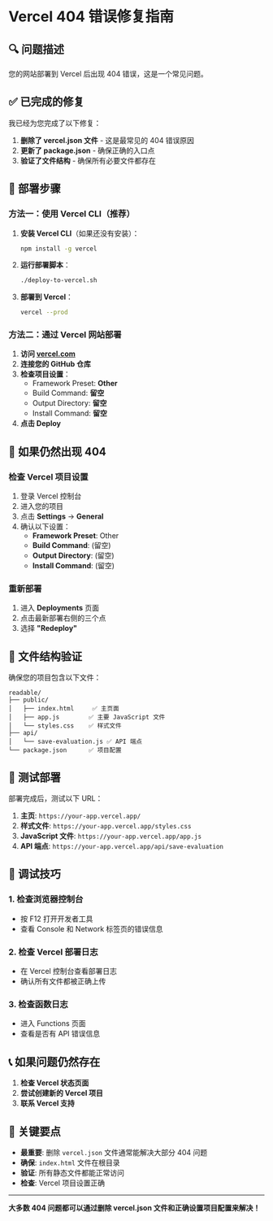 # Vercel 404 错误修复指南

## 🔍 问题描述
您的网站部署到 Vercel 后出现 404 错误，这是一个常见问题。

## ✅ 已完成的修复

我已经为您完成了以下修复：

1. **删除了 vercel.json 文件** - 这是最常见的 404 错误原因
2. **更新了 package.json** - 确保正确的入口点
3. **验证了文件结构** - 确保所有必要文件都存在

## 🚀 部署步骤

### 方法一：使用 Vercel CLI（推荐）

1. **安装 Vercel CLI**（如果还没有安装）：
   ```bash
   npm install -g vercel
   ```

2. **运行部署脚本**：
   ```bash
   ./deploy-to-vercel.sh
   ```

3. **部署到 Vercel**：
   ```bash
   vercel --prod
   ```

### 方法二：通过 Vercel 网站部署

1. **访问 [vercel.com](https://vercel.com)**
2. **连接您的 GitHub 仓库**
3. **检查项目设置**：
   - Framework Preset: **Other**
   - Build Command: **留空**
   - Output Directory: **留空**
   - Install Command: **留空**
4. **点击 Deploy**

## 🔧 如果仍然出现 404

### 检查 Vercel 项目设置

1. 登录 Vercel 控制台
2. 进入您的项目
3. 点击 **Settings** → **General**
4. 确认以下设置：
   - **Framework Preset**: Other
   - **Build Command**: (留空)
   - **Output Directory**: (留空)
   - **Install Command**: (留空)

### 重新部署

1. 进入 **Deployments** 页面
2. 点击最新部署右侧的三个点
3. 选择 **"Redeploy"**

## 📁 文件结构验证

确保您的项目包含以下文件：

```
readable/
├── public/
│   ├── index.html     ✅ 主页面
│   ├── app.js        ✅ 主要 JavaScript 文件
│   └── styles.css    ✅ 样式文件
├── api/
│   └── save-evaluation.js ✅ API 端点
└── package.json      ✅ 项目配置
```

## 🧪 测试部署

部署完成后，测试以下 URL：

1. **主页**: `https://your-app.vercel.app/`
2. **样式文件**: `https://your-app.vercel.app/styles.css`
3. **JavaScript 文件**: `https://your-app.vercel.app/app.js`
4. **API 端点**: `https://your-app.vercel.app/api/save-evaluation`

## 🐛 调试技巧

### 1. 检查浏览器控制台
- 按 F12 打开开发者工具
- 查看 Console 和 Network 标签页的错误信息

### 2. 检查 Vercel 部署日志
- 在 Vercel 控制台查看部署日志
- 确认所有文件都被正确上传

### 3. 检查函数日志
- 进入 Functions 页面
- 查看是否有 API 错误信息

## 📞 如果问题仍然存在

1. **检查 Vercel 状态页面**
2. **尝试创建新的 Vercel 项目**
3. **联系 Vercel 支持**

## 🎯 关键要点

- **最重要**: 删除 `vercel.json` 文件通常能解决大部分 404 问题
- **确保**: `index.html` 文件在根目录
- **验证**: 所有静态文件都能正常访问
- **检查**: Vercel 项目设置正确

---

**大多数 404 问题都可以通过删除 vercel.json 文件和正确设置项目配置来解决！**
